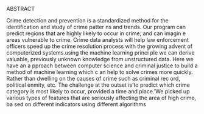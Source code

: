 ABSTRACT


Crime detection and prevention is a standardized method for the identification and study of crime patter
ns and trends. Our program can predict regions that are highly likely to occur in crime, and can imagin
e areas vulnerable to crime. Crime data analysts will help law enforcement officers speed up the crime
resolution process with the growing advent of computerized systems.using the machine learning princi
ple we can derive valuable, previously unknown knowledge from unstructured data. Here we have an a
pproach between computer science and criminal justice to build a method of machine learning which c
an help to solve crimes more quickly. Rather than dwelling on the causes of crime such as criminal rec
ord, political enmity, etc.
The challenge at the outset is’to predict which crime category is most likely to occur, provided a time 
and place.’We picked up various types of features that are seriously affecting the area of high crime, ba
sed on different indicators using different algorithms
